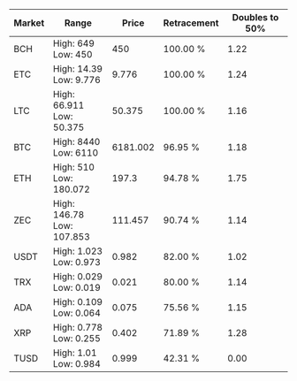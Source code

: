 | Market | Range | Price| Retracement | Doubles to 50% |
| --- | --- | --- | --- | --- |
| BCH | High: 649<br />Low: 450 | 450 | 100.00 % | 1.22 |
| ETC | High: 14.39<br />Low: 9.776 | 9.776 | 100.00 % | 1.24 |
| LTC | High: 66.911<br />Low: 50.375 | 50.375 | 100.00 % | 1.16 |
| BTC | High: 8440<br />Low: 6110 | 6181.002 | 96.95 % | 1.18 |
| ETH | High: 510<br />Low: 180.072 | 197.3 | 94.78 % | 1.75 |
| ZEC | High: 146.78<br />Low: 107.853 | 111.457 | 90.74 % | 1.14 |
| USDT | High: 1.023<br />Low: 0.973 | 0.982 | 82.00 % | 1.02 |
| TRX | High: 0.029<br />Low: 0.019 | 0.021 | 80.00 % | 1.14 |
| ADA | High: 0.109<br />Low: 0.064 | 0.075 | 75.56 % | 1.15 |
| XRP | High: 0.778<br />Low: 0.255 | 0.402 | 71.89 % | 1.28 |
| TUSD | High: 1.01<br />Low: 0.984 | 0.999 | 42.31 % | 0.00 |
